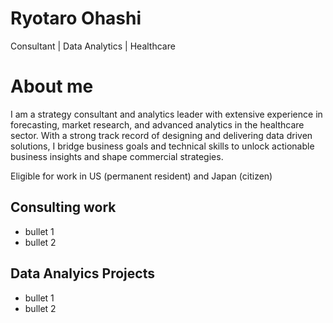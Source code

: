 # Ryotaro Ohashi
Consultant | Data Analytics | Healthcare

# About me
I am a strategy consultant and analytics leader with extensive experience in forecasting, market research, and advanced analytics in the healthcare sector. With a strong track record of designing and delivering data driven solutions, I bridge business goals and technical skills to unlock actionable business insights and shape commercial strategies.

Eligible for work in US (permanent resident) and Japan (citizen)

## Consulting work
- bullet 1
- bullet 2

## Data Analyics Projects
- bullet 1
- bullet 2